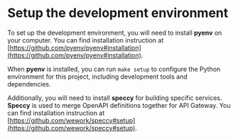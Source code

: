 Setup the development environment
=================================

To set up the development environment, you will need to install __pyenv__ on your computer. You can find installation instruction at [https://github.com/pyenv/pyenv#installation](https://github.com/pyenv/pyenv#installation).

When __pyenv__ is installed, you can run `make setup` to configure the Python environment for this project, including development tools and dependencies.

Additionally, you will need to install __speccy__ for building specific services. __Speccy__ is used to merge OpenAPI definitions together for API Gateway. You can find installation instruction at [https://github.com/wework/speccy#setup](https://github.com/wework/speccy#setup).